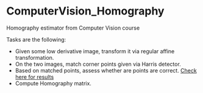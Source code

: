 # ComputerVision_Homography
Homography estimator from Computer Vision course

Tasks are the following: 
- Given some low derivative image, transform it via regular affine transformation.
- On the two images, match corner points given via Harris detector.
- Based on matched points, assess whether are points are correct. [Check here for results](https://github.com/RadomirPopovicFON/ComputerVision_Homography/blob/master/output.jpg)
- Compute Homography matrix.
